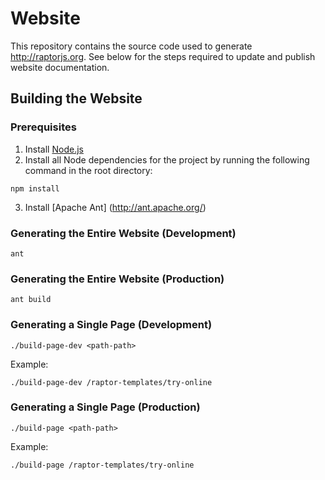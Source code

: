 Website
===================================
This repository contains the source code used to generate http://raptorjs.org. See below for the steps
required to update and publish website documentation.

## Building the Website

### Prerequisites
1. Install [Node.js](http://nodejs.org/)
2. Install all Node dependencies for the project by running the following command in the root directory:
```
npm install
```
3. Install [Apache Ant] (http://ant.apache.org/)

### Generating the Entire Website (Development)
```
ant
```

### Generating the Entire Website (Production)
```
ant build
```

### Generating a Single Page (Development)
```
./build-page-dev <path-path>
```
Example:
```
./build-page-dev /raptor-templates/try-online
```

### Generating a Single Page (Production)
```
./build-page <path-path>
```
Example:
```
./build-page /raptor-templates/try-online
```
